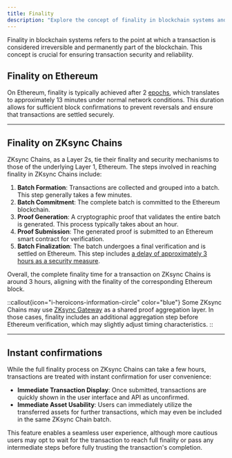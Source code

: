 ```yaml
---
title: Finality
description: "Explore the concept of finality in blockchain systems and learn about the steps involved in achieving transaction settlement."
---
```


Finality in blockchain systems refers to the point at which a transaction is considered irreversible and permanently part of the blockchain.
This concept is crucial for ensuring transaction security and reliability.

## Finality on Ethereum

On Ethereum, finality is typically achieved after 2 [epochs](https://info.etherscan.com/epoch-in-ethereum/),
which translates to approximately 13 minutes under normal network conditions.
This duration allows for sufficient block confirmations to prevent reversals and ensure that transactions are settled securely.

---
## Finality on ZKsync Chains

ZKsync Chains, as a Layer 2s, tie their finality and security mechanisms to those of the underlying Layer 1, Ethereum.
The steps involved in reaching finality in ZKsync Chains include:

1. **Batch Formation**: Transactions are collected and grouped into a batch. This step generally takes a few minutes.
2. **Batch Commitment**: The complete batch is committed to the Ethereum blockchain.
3. **Proof Generation**: A cryptographic proof that validates the entire batch is generated. This process typically takes about an hour.
4. **Proof Submission**: The generated proof is submitted to an Ethereum smart contract for verification.
5. **Batch Finalization**: The batch undergoes a final verification and is settled on Ethereum.
  This step includes [a delay of approximately 3 hours as a security measure](https://forum.zknation.io/t/zip-4-reduce-the-execution-delay-from-21-hours-to-3-hours/373).

Overall, the complete finality time for a transaction on ZKsync Chains is around 3 hours, aligning with the finality of the corresponding Ethereum block.

::callout{icon="i-heroicons-information-circle" color="blue"}
Some ZKsync Chains may use [ZKsync Gateway](/zksync-protocol/gateway) as a shared proof aggregation layer.
In those cases, finality includes an additional aggregation step before Ethereum verification, which may slightly adjust timing characteristics.
::

---
## Instant confirmations

While the full finality process on ZKsync Chains can take a few hours, transactions are treated with instant confirmation for user convenience:

- **Immediate Transaction Display**: Once submitted, transactions are quickly shown in the user interface and API as unconfirmed.
- **Immediate Asset Usability**: Users can immediately utilize the transferred assets for further transactions,
  which may even be included in the same ZKsync Chain batch.

This feature enables a seamless user experience,
although more cautious users may opt to wait for the transaction to reach full finality
or pass any intermediate steps before fully trusting the transaction's completion.

